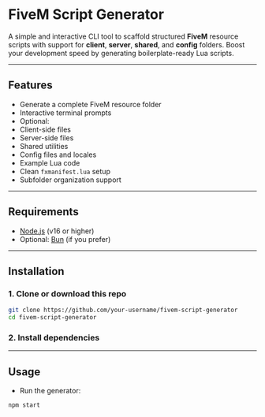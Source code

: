 # FiveM Script Generator

A simple and interactive CLI tool to scaffold structured **FiveM** resource scripts with support for **client**, **server**, **shared**, and **config** folders. Boost your development speed by generating boilerplate-ready Lua scripts.

---

## Features

- Generate a complete FiveM resource folder
- Interactive terminal prompts
- Optional:
- Client-side files
- Server-side files
- Shared utilities
- Config files and locales
- Example Lua code
- Clean `fxmanifest.lua` setup
- Subfolder organization support

---

## Requirements

- [Node.js](https://nodejs.org/) (v16 or higher)
- Optional: [Bun](https://bun.sh/) (if you prefer)

---

## Installation

### 1. Clone or download this repo

```bash
git clone https://github.com/your-username/fivem-script-generator
cd fivem-script-generator
```
### 2. Install dependencies

---

## Usage
- Run the generator:
```bash
npm start
```